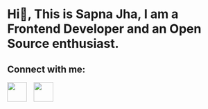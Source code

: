 # Hi👋, This is Sapna Jha, I am a Frontend Developer and an Open Source enthusiast. 

## Connect with me: 

<a href="https://www.linkedin.com/in/sapna-jha-55287a233/"><img src="https://cdn-icons-png.flaticon.com/512/3536/3536505.png" width="45"></a>&nbsp;&nbsp;&nbsp; 
<a href="https://twitter.com/SapnaJ19"><img src="https://cdn-icons-png.flaticon.com/512/733/733579.png" width="45"></a>


